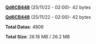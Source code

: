 [**Qd6CB448**](/data/Qd6CB448.txt) (25/11/22 - 02:00)- 42 bytes

[**Qd6CB448**](/data/Qd6CB448.txt) (25/11/22 - 02:00)- 42 bytes

**Total Datas**: 4806

**Total Size**: 26.18 MB / 26.2 MB